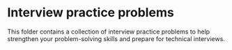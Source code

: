 # Interview practice problems

This folder contains a collection of interview practice problems to help strengthen your problem-solving skills and prepare for technical interviews.